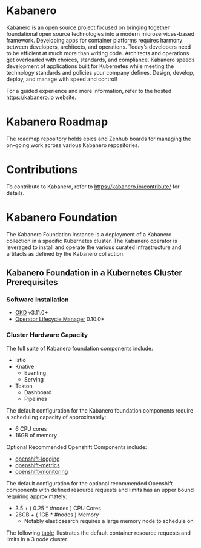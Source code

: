 # Kabanero
Kabanero is an open source project focused on bringing together foundational open source technologies into a modern microservices-based framework. Developing apps for container platforms requires harmony between developers, architects, and operations. Today’s developers need to be efficient at much more than writing code. Architects and operations get overloaded with choices, standards, and compliance. Kabanero speeds development of applications built for Kubernetes while meeting the technology standards and policies your company defines. Design, develop, deploy, and manage with speed and control!

For a guided experience and more information, refer to the hosted https://kabanero.io website.

# Kabanero Roadmap

The roadmap repository holds epics and Zenhub boards for managing the on-going work across various Kabanero repositories.

# Contributions

To contribute to Kabanero, refer to https://kabanero.io/contribute/ for details.


# Kabanero Foundation

The Kabanero Foundation Instance is a deployment of a Kabanero collection in a specific Kubernetes cluster.  The Kabanero operator is leveraged to install and operate the various curated infrastructure and artifacts as defined by the Kabanero collection.

## Kabanero Foundation in a Kubernetes Cluster Prerequisites 

### Software Installation

- [OKD](https://www.okd.io/) v3.11.0+
- [Operator Lifecycle Manager](https://github.com/operator-framework/operator-lifecycle-manager/releases) 0.10.0+


### Cluster Hardware Capacity

The full suite of Kabanero foundation components include: 
  - Istio
  - Knative 
    - Eventing
    - Serving
  - Tekton 
    - Dashboard
    - Pipelines

The default configuration for the Kabanero foundation components require a scheduling capacity of approximately:
  - 6 CPU cores
  - 16GB of memory

Optional Recommended Openshift Components include:

  - [openshift-logging](https://docs.openshift.com/container-platform/3.11/install_config/aggregate_logging.html)
  - [openshift-metrics](https://docs.openshift.com/container-platform/3.11/install_config/cluster_metrics.html)
  - [openshift-monitoring](https://docs.openshift.com/container-platform/3.11/install_config/prometheus_cluster_monitoring.html)

The default configuration for the optional recommended Openshift components with defined resource requests and limits has an upper bound requiring approximately:
  - 3.5 + ( 0.25 * #nodes ) CPU Cores
  - 26GB + ( 1GB * #nodes ) Memory
    - Notably elasticsearch requires a large memory node to schedule on

The following [table](prereq-details.md) illustrates the default container resource requests and limits in a 3 node cluster.
